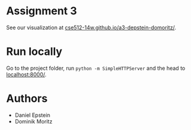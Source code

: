 # Assignment 3

See our visualization at [cse512-14w.github.io/a3-depstein-domoritz/](http://cse512-14w.github.io/a3-depstein-domoritz/).

# Run locally

Go to the project folder, run `python -m SimpleHTTPServer` and the head to [localhost:8000/](http://localhost:8000/).

# Authors

* Daniel Epstein
* Dominik Moritz
